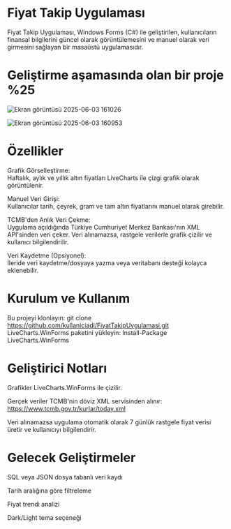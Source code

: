 # Fiyat Takip Uygulaması
Fiyat Takip Uygulaması, Windows Forms (C#) ile geliştirilen, kullanıcıların finansal bilgilerini güncel olarak görüntülemesini ve manuel olarak veri girmesini sağlayan bir masaüstü uygulamasıdır.
# Geliştirme aşamasında olan bir proje %25






![Ekran görüntüsü 2025-06-03 161026](https://github.com/user-attachments/assets/1234fd02-eb73-4374-8222-4f2cc1286b94)


![Ekran görüntüsü 2025-06-03 160953](https://github.com/user-attachments/assets/ccd56400-2c90-4a9b-a5f4-803805c9c6eb)


#  Özellikler<br>


 Grafik Görselleştirme:<br>
Haftalık, aylık ve yıllık altın fiyatları LiveCharts ile çizgi grafik olarak görüntülenir.<br>

 Manuel Veri Girişi:<br>
Kullanıcılar tarih, çeyrek, gram ve tam altın fiyatlarını manuel olarak girebilir.<br>

 TCMB'den Anlık Veri Çekme:<br>
Uygulama açıldığında Türkiye Cumhuriyet Merkez Bankası'nın XML API'sinden veri çeker. Veri alınamazsa, rastgele verilerle grafik çizilir ve kullanıcı bilgilendirilir.<br>

 Veri Kaydetme (Opsiyonel):<br>
İleride veri kaydetme/dosyaya yazma veya veritabanı desteği kolayca eklenebilir.<br>


#  Kurulum ve Kullanım

Bu projeyi klonlayın:   git clone https://github.com/kullaniciadi/FiyatTakipUygulamasi.git
LiveCharts.WinForms paketini yükleyin:  Install-Package LiveCharts.WinForms



#  Geliştirici Notları
Grafikler LiveCharts.WinForms ile çizilir.

Gerçek veriler TCMB'nin döviz XML servisinden alınır:
https://www.tcmb.gov.tr/kurlar/today.xml

Veri alınamazsa uygulama otomatik olarak 7 günlük rastgele fiyat verisi üretir ve kullanıcıyı bilgilendirir.




#  Gelecek Geliştirmeler
 SQL veya JSON dosya tabanlı veri kaydı

 Tarih aralığına göre filtreleme

 Fiyat trendi analizi

 Dark/Light tema seçeneği






